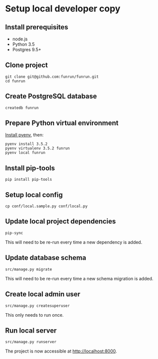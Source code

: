 # Setup local developer copy

## Install prerequisites

* node.js
* Python 3.5
* Postgres 9.5+

## Clone project

```
git clone git@github.com:funrun/funrun.git
cd funrun
```

## Create PostgreSQL database

```
createdb funrun
```

## Prepare Python virtual environment

[Install pyenv](https://github.com/yyuu/pyenv-installer#github-way-recommended), then:

```
pyenv install 3.5.2
pyenv virtualenv 3.5.2 funrun
pyenv local funrun
```

## Install pip-tools

```
pip install pip-tools
```

## Setup local config

```
cp conf/local.sample.py conf/local.py
```

## Update local project dependencies

```
pip-sync
```

This will need to be re-run every time a new dependency is added.

## Update database schema

```
src/manage.py migrate
```

This will need to be re-run every time a new schema migration is added.

## Create local admin user

```
src/manage.py createsuperuser
```

This only needs to run once.

## Run local server

```
src/manage.py runserver
```

The project is now accessible at <http://localhost:8000>.
